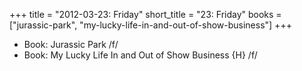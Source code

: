 +++
title = "2012-03-23: Friday"
short_title = "23: Friday"
books = ["jurassic-park", "my-lucky-life-in-and-out-of-show-business"]
+++


* Book: Jurassic Park /f/
* Book: My Lucky Life In and Out of Show Business {H} /f/
